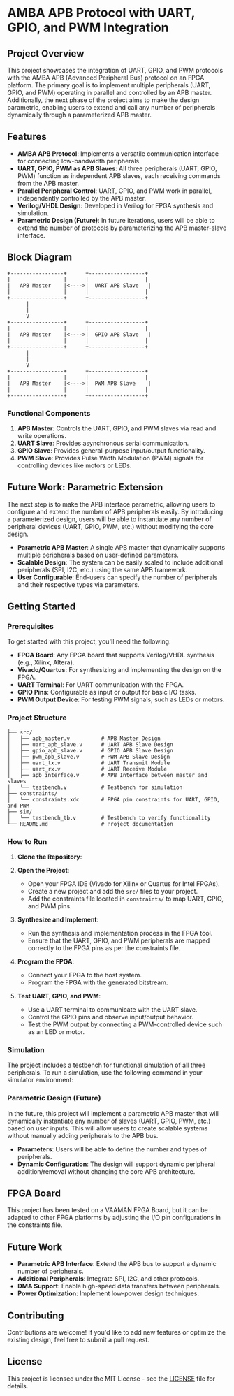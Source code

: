 
# AMBA APB Protocol with UART, GPIO, and PWM Integration

## Project Overview

This project showcases the integration of UART, GPIO, and PWM protocols with the AMBA APB (Advanced Peripheral Bus) protocol on an FPGA platform. The primary goal is to implement multiple peripherals (UART, GPIO, and PWM) operating in parallel and controlled by an APB master. Additionally, the next phase of the project aims to make the design parametric, enabling users to extend and call any number of peripherals dynamically through a parameterized APB master.

## Features

- **AMBA APB Protocol**: Implements a versatile communication interface for connecting low-bandwidth peripherals.
- **UART, GPIO, PWM as APB Slaves**: All three peripherals (UART, GPIO, PWM) function as independent APB slaves, each receiving commands from the APB master.
- **Parallel Peripheral Control**: UART, GPIO, and PWM work in parallel, independently controlled by the APB master.
- **Verilog/VHDL Design**: Developed in Verilog for FPGA synthesis and simulation.
- **Parametric Design (Future)**: In future iterations, users will be able to extend the number of protocols by parameterizing the APB master-slave interface.

## Block Diagram

```
+-----------------+      +------------------+
|                 |      |                  |
|   APB Master    |<---->|  UART APB Slave   |
|                 |      |                  |
+-----------------+      +------------------+
      |
      |
      V
+-----------------+      +------------------+
|                 |      |                  |
|   APB Master    |<---->|  GPIO APB Slave   |
|                 |      |                  |
+-----------------+      +------------------+
      |
      |
      V
+-----------------+      +------------------+
|                 |      |                  |
|   APB Master    |<---->|  PWM APB Slave    |
|                 |      |                  |
+-----------------+      +------------------+
```

### Functional Components

1. **APB Master**: Controls the UART, GPIO, and PWM slaves via read and write operations.
2. **UART Slave**: Provides asynchronous serial communication.
3. **GPIO Slave**: Provides general-purpose input/output functionality.
4. **PWM Slave**: Provides Pulse Width Modulation (PWM) signals for controlling devices like motors or LEDs.

## Future Work: Parametric Extension

The next step is to make the APB interface parametric, allowing users to configure and extend the number of APB peripherals easily. By introducing a parameterized design, users will be able to instantiate any number of peripheral devices (UART, GPIO, PWM, etc.) without modifying the core design.

- **Parametric APB Master**: A single APB master that dynamically supports multiple peripherals based on user-defined parameters.
- **Scalable Design**: The system can be easily scaled to include additional peripherals (SPI, I2C, etc.) using the same APB framework.
- **User Configurable**: End-users can specify the number of peripherals and their respective types via parameters.

## Getting Started

### Prerequisites

To get started with this project, you'll need the following:

- **FPGA Board**: Any FPGA board that supports Verilog/VHDL synthesis (e.g., Xilinx, Altera).
- **Vivado/Quartus**: For synthesizing and implementing the design on the FPGA.
- **UART Terminal**: For UART communication with the FPGA.
- **GPIO Pins**: Configurable as input or output for basic I/O tasks.
- **PWM Output Device**: For testing PWM signals, such as LEDs or motors.

### Project Structure

```plaintext
├── src/
│   ├── apb_master.v          # APB Master Design
│   ├── uart_apb_slave.v      # UART APB Slave Design
│   ├── gpio_apb_slave.v      # GPIO APB Slave Design
│   ├── pwm_apb_slave.v       # PWM APB Slave Design
│   ├── uart_tx.v             # UART Transmit Module
│   ├── uart_rx.v             # UART Receive Module
│   ├── apb_interface.v       # APB Interface between master and slaves
│   └── testbench.v           # Testbench for simulation
├── constraints/
│   └── constraints.xdc       # FPGA pin constraints for UART, GPIO, and PWM
├── sim/
│   └── testbench_tb.v        # Testbench to verify functionality
└── README.md                 # Project documentation
```

### How to Run

1. **Clone the Repository**:


2. **Open the Project**:
   - Open your FPGA IDE (Vivado for Xilinx or Quartus for Intel FPGAs).
   - Create a new project and add the `src/` files to your project.
   - Add the constraints file located in `constraints/` to map UART, GPIO, and PWM pins.

3. **Synthesize and Implement**:
   - Run the synthesis and implementation process in the FPGA tool.
   - Ensure that the UART, GPIO, and PWM peripherals are mapped correctly to the FPGA pins as per the constraints file.

4. **Program the FPGA**:
   - Connect your FPGA to the host system.
   - Program the FPGA with the generated bitstream.

5. **Test UART, GPIO, and PWM**:
   - Use a UART terminal to communicate with the UART slave.
   - Control the GPIO pins and observe input/output behavior.
   - Test the PWM output by connecting a PWM-controlled device such as an LED or motor.

### Simulation

The project includes a testbench for functional simulation of all three peripherals. To run a simulation, use the following command in your simulator environment:


### Parametric Design (Future)

In the future, this project will implement a parametric APB master that will dynamically instantiate any number of slaves (UART, GPIO, PWM, etc.) based on user inputs. This will allow users to create scalable systems without manually adding peripherals to the APB bus.

- **Parameters**: Users will be able to define the number and types of peripherals.
- **Dynamic Configuration**: The design will support dynamic peripheral addition/removal without changing the core APB architecture.

## FPGA Board

This project has been tested on a VAAMAN FPGA Board, but it can be adapted to other FPGA platforms by adjusting the I/O pin configurations in the constraints file.

## Future Work

- **Parametric APB Interface**: Extend the APB bus to support a dynamic number of peripherals.
- **Additional Peripherals**: Integrate SPI, I2C, and other protocols.
- **DMA Support**: Enable high-speed data transfers between peripherals.
- **Power Optimization**: Implement low-power design techniques.

## Contributing

Contributions are welcome! If you'd like to add new features or optimize the existing design, feel free to submit a pull request.

## License

This project is licensed under the MIT License - see the [LICENSE](LICENSE) file for details.
